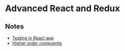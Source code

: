 # Advanced React and Redux

## Notes
- [Testing in React app](./testing.md)
- [Higher order compoents](./higher-order-components.md)